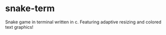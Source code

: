 # snake-term
Snake game in terminal written in c. Featuring adaptive resizing and colored text graphics!
